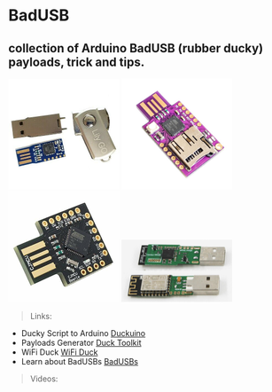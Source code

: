 # BadUSB
## collection of Arduino BadUSB (rubber ducky) payloads, trick and tips.


<img src="/img/1.jpg" alt="badusb" style="width:200px;">
<img src="/img/2.jpg" alt="badusb" style="width:200px;">
<img src="/img/3.jpg" alt="Digispark" style="width:200px;">
<img src="/img/4.jpg" alt="WHID" style="width:200px;">

> Links:
- Ducky Script to Arduino [Duckuino](https://d4n5h.github.io/Duckuino/)   
- Payloads Generator [Duck Toolkit](https://ducktoolkit.com/)
- WiFi Duck [WiFi Duck](https://wifiduck.com/)
- Learn about BadUSBs [BadUSBs](https://learnbadusb.com/)


> Videos:
